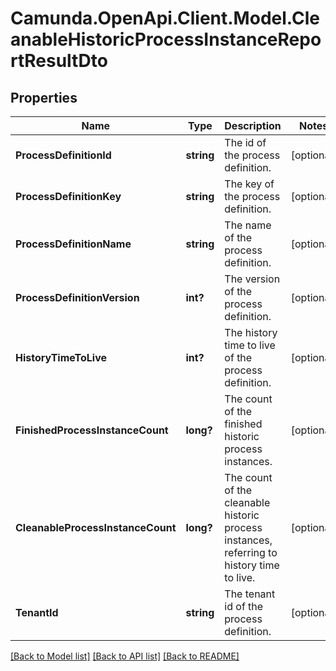 # Camunda.OpenApi.Client.Model.CleanableHistoricProcessInstanceReportResultDto

## Properties

Name | Type | Description | Notes
------------ | ------------- | ------------- | -------------
**ProcessDefinitionId** | **string** | The id of the process definition. | [optional] 
**ProcessDefinitionKey** | **string** | The key of the process definition. | [optional] 
**ProcessDefinitionName** | **string** | The name of the process definition. | [optional] 
**ProcessDefinitionVersion** | **int?** | The version of the process definition. | [optional] 
**HistoryTimeToLive** | **int?** | The history time to live of the process definition. | [optional] 
**FinishedProcessInstanceCount** | **long?** | The count of the finished historic process instances. | [optional] 
**CleanableProcessInstanceCount** | **long?** | The count of the cleanable historic process instances, referring to history time to live. | [optional] 
**TenantId** | **string** | The tenant id of the process definition. | [optional] 

[[Back to Model list]](../README.md#documentation-for-models) [[Back to API list]](../README.md#documentation-for-api-endpoints) [[Back to README]](../README.md)

